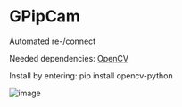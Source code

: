 # GPipCam
Automated re-/connect

Needed dependencies: [OpenCV](https://github.com/opencv/opencv-python/)

Install by entering: pip install opencv-python
  
![image](https://user-images.githubusercontent.com/30004351/125935079-f762d605-d501-458f-ac27-0b3016e90d3a.png)
